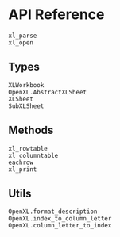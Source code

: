 # API Reference

```@docs
xl_parse
xl_open
```

## Types

```@docs
XLWorkbook
OpenXL.AbstractXLSheet
XLSheet
SubXLSheet
```

## Methods

```@docs
xl_rowtable
xl_columntable
eachrow
xl_print
```

## Utils

```@docs
OpenXL.format_description
OpenXL.index_to_column_letter
OpenXL.column_letter_to_index
```
